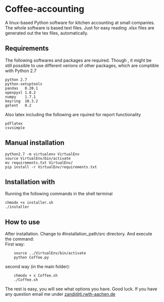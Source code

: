 # Coffee-accounting
A linux-based Python software for kitchen accounting at small companies.
The whole software is based text files. Just for easy reading .xlsx files are generated out the tex files, automatically.

## Requirements
The following softwares and packages are required. Though , it might be still possible to use different verions of other packages, which are comptible with Python 2.7

    python 2.7
    python-setuptools
    pandas   0.20.1
    openpyxl 1.8.2
    numpy    1.7.1
    keyring  10.3.2
    getent   0.2
 
Also latex including the following are rquired for report functionality

    pdflatex
    csvsimple
    
## Manual installation

    python2.7 -m virtualenv VirtualEnv
    source VirtualEnv/bin/activate
    mv requirements.txt VirtualEnv/
    pip install -r VirtualEnv/requirements.txt   
    
    
## Installation with 
Running the following commands in the shell terminal
    
    chmodx +x installer.sh
    ./installer
    
## How to use
After installation. Change to #installation_path/src directory. And execute the command:    
    First way: 
    
        source ../VirtualEnv/bin/activate
        python Coffee.py
        
   second way (in the main folder):
   
        chmodx + x Coffee.sh
        ./Coffee.sh

The rest is easy, you will see what options you have. Good luck. If you have any question email me under zandi@ti.rwth-aachen.de
    
